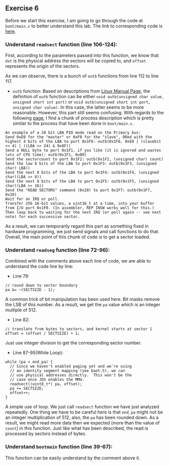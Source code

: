 ## Exercise 6
Before we start this exercise, I am going to go through the code at ```boot/main.c``` to better understand this lab. The link to corresponding code is [here](https://github.com/JiananDing0/MIT_6.828/blob/master/lab1/boot/main.c). 

### Understand ```readsect``` function (line 106-124):
First, according to the parameters passed into this function, we know that ```dst``` is the physical address the sectors will be copied to, and ```offset``` represents the origin of the sectors.  
  
As we can observe, there is a bunch of ```outb``` functions from line 112 to line 117. 
* ```outb``` function: Based on descriptions from [Linux Manual Page](http://man7.org/linux/man-pages/man2/outb.2.html), the definition of ```outb``` function can be either ```void outb(unsigned char value, unsigned short int port)``` or ```void outb(unsigned short int port, unsigned char value)```. In this case, the latter seems to be more reasonable.
However, this part still seems confusing. With regards to the following [page](https://wiki.osdev.org/ATA_PIO_Mode), I find a chunk of process description which is pretty similar to the process that have been done in ```boot/main.c```.
```
An example of a 28 bit LBA PIO mode read on the Primary bus:
Send 0xE0 for the "master" or 0xF0 for the "slave", ORed with the highest 4 bits of the LBA to port 0x1F6: outb(0x1F6, 0xE0 | (slavebit << 4) | ((LBA >> 24) & 0x0F))
Send a NULL byte to port 0x1F1, if you like (it is ignored and wastes lots of CPU time): outb(0x1F1, 0x00)
Send the sectorcount to port 0x1F2: outb(0x1F2, (unsigned char) count)
Send the low 8 bits of the LBA to port 0x1F3: outb(0x1F3, (unsigned char) LBA))
Send the next 8 bits of the LBA to port 0x1F4: outb(0x1F4, (unsigned char)(LBA >> 8))
Send the next 8 bits of the LBA to port 0x1F5: outb(0x1F5, (unsigned char)(LBA >> 16))
Send the "READ SECTORS" command (0x20) to port 0x1F7: outb(0x1F7, 0x20)
Wait for an IRQ or poll.
Transfer 256 16-bit values, a uint16_t at a time, into your buffer from I/O port 0x1F0. (In assembler, REP INSW works well for this.)
Then loop back to waiting for the next IRQ (or poll again -- see next note) for each successive sector.
```
As a result, we can temporarily regard this part as something fixed in hardware programming, we just send signals and call functions to do that. Overall, the main point of this chunk of code is to get a sector loaded. 

### Understand ```readseg``` function (line 72-96):
Combined with the comments above each line of code, we are able to understand the code line by line:
* Line 79:
```
// round down to sector boundary
pa &= ~(SECTSIZE - 1);
```
A common trick of bit manipulation has been used here. Bit masks remove the LSB of this number. As a result, we get the ```pa``` value which is an integer multiple of 512.
* Line 82:
```
// translate from bytes to sectors, and kernel starts at sector 1
offset = (offset / SECTSIZE) + 1;
```
Just use integer division to get the corresponding sector number.
* Line 87-95(While Loop):
```
while (pa < end_pa) {
  // Since we haven't enabled paging yet and we're using
  // an identity segment mapping (see boot.S), we can
  // use physical addresses directly.  This won't be the
  // case once JOS enables the MMU.
  readsect((uint8_t*) pa, offset);
  pa += SECTSIZE;
  offset++;
}
```
A simple use of loop. We just call ```readsect``` function we have just analyzed repeatedly. One thing we have to be careful here is that ```end_pa``` might not be an integer multiplication of 512, also, the ```pa``` has been rounded down. As a result, we might read more data then we expected (more than the value of ```count```) in this function. Just like what has been described, the read is processed by sectors instead of bytes.  

### Understand ```bootmain``` function (line 39-67):
This function can be easily understand by the comment above it.

